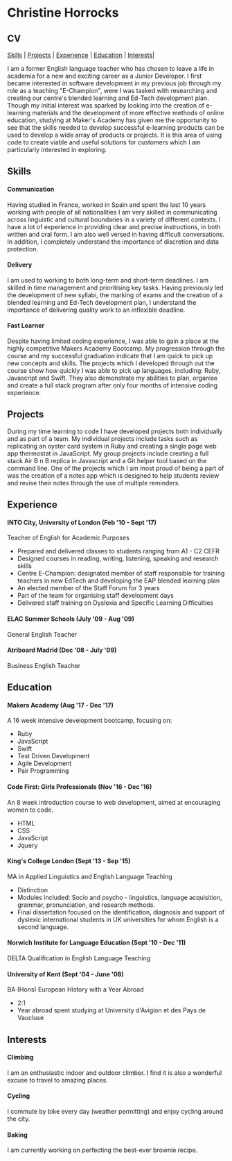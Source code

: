 # Christine Horrocks 
## CV


[Skills](#skills) | [Projects](#projects) | [Experience](#experience) | [Education](#education) | [Interests](#interests)|

I am a former English language teacher who has chosen to leave a life in academia for a new and exciting career as a Junior Developer. I first became interested in software development in my previous job through my role as a teaching "E-Champion", were I was tasked with researching and creating our centre's blended learning and Ed-Tech development plan. Though my initial interest was sparked by looking into the creation of e-learning materials and the development of more effective methods of online education, studying at Maker's Academy has given me the opportunity to see that the skills needed to develop successful e-learning products can be used to develop a wide array of products or projects. It is this area of using code to create viable and useful solutions for customers which I am particularly interested in exploring.



## Skills

#### Communication

Having studied in France, worked in Spain and spent the last 10 years working with people of all nationalities I am very skilled in communicating across linguistic and cultural boundaries in a variety of different contexts. I have a lot of experience in providing clear and precise instructions, in both written and oral form. I am also well versed in having difficult conversations. In addition, I completely understand the importance of discretion and data protection.


#### Delivery

I am used to working to both long-term and short-term deadlines. I am skilled in time management and prioritising key tasks. Having previously led the development of new syllabi, the marking of exams and the creation of a blended learning and Ed-Tech development plan, I understand the importance of delivering quality work to an inflexible deadline.


#### Fast Learner

Despite having limited coding experience, I was able to gain a place at the highly competitive Makers Academy Bootcamp. My progression through the course and my successful graduation indicate that I am quick to pick up new concepts and skills. The projects which I developed through out the course show how quickly I was able to pick up languages, including: Ruby, Javascript and Swift. They also demonstrate my abilities to plan, organise and create a full stack program after only four months of intensive coding experience.



## Projects

During my time learning to code I have developed projects both individually and as part of a team. My individual projects include tasks such as replicating an oyster card system in Ruby and creating a single page web app thermostat in JavaScript. My group projects include creating a full stack Air B n B replica in Javascript and a Git helper tool based on the command line. One of the projects which I am most proud of being a part of was the creation of a notes app which is designed to help students review and revise their notes through the use of multiple reminders. 


## Experience

#### INTO City, University of London (Feb '10 - Sept '17)

Teacher of English for Academic Purposes 
- Prepared and delivered classes to students ranging from A1 - C2 CEFR
- Designed courses in reading, writing, listening, speaking and research skills
- Centre E-Champion: designated member of staff responsible for training teachers in new EdTech and developing the EAP blended learning plan 
- An elected member of the Staff Forum for 3 years
- Part of the team for organising staff development days
- Delivered staff training on Dyslexia and Specific Learning Difficulties


#### ELAC Summer Schools (July '09 - Aug '09)

General English Teacher


#### Atriboard Madrid (Dec '08 - July '09)

Business English Teacher



## Education 

#### Makers Academy (Aug '17 - Dec '17)

A 16 week intensive development bootcamp, focusing on:

- Ruby
- JavaScript
- Swift
- Test Driven Development
- Agile Development
- Pair Programming


#### Code First: Girls Professionals (Nov '16 - Dec '16)

An 8 week introduction course to web development, aimed at encouraging women to code.

- HTML
- CSS
- JavaScript
- Jquery


#### King's College London (Sept '13 - Sep '15)

MA in Applied Linguistics and English Language Teaching
- Distinction 
- Modules included: Socio and psycho - linguistics, language acquisition, grammar, pronunciation, and research methods. 
- Final dissertation focused on the identification, diagnosis and support of dyslexic international students in UK universities for whom English is a second language. 


#### Norwich Institute for Language Education (Sept '10 - Dec '11)  

DELTA Qualification in English Language Teaching


#### University of Kent (Sept '04 - June '08)

BA (Hons) European History with a Year Abroad 
- 2:1
- Year abroad spent studying at University d'Avigion et des Pays de Vaucluse


## Interests

#### Climbing 
I am an enthusiastic indoor and outdoor climber. I find it is also a wonderful excuse to travel to amazing places. 

#### Cycling
I commute by bike every day (weather permitting) and enjoy cycling around the city. 

#### Baking
I am currently working on perfecting the best-ever brownie recipe.
